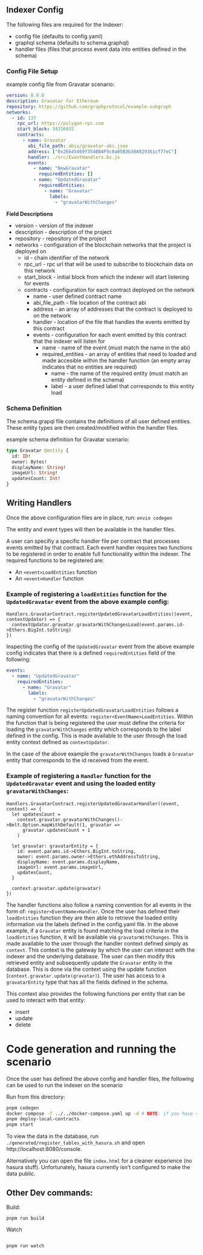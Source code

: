 ## Indexer Config

The following files are required for the Indexer:

- config file (defaults to config.yaml)
- graphql schema (defaults to schema.graphql)
- handler files (files that process event data into entities defined in the schema)

### Config File Setup

example config file from Gravatar scenario:

```yaml
version: 0.0.0
description: Gravatar for Ethereum
repository: https://github.com/graphprotocol/example-subgraph
networks:
  - id: 137
    rpc_url: https://polygon-rpc.com
    start_block: 34316032
    contracts:
      - name: Gravatar
        abi_file_path: abis/gravatar-abi.json
        address: ["0x2E645469f354BB4F5c8a05B3b30A929361cf77eC"]
        handler: ./src/EventHandlers.bs.js
        events:
          - name: "NewGravatar"
            requiredEntities: []
          - name: "UpdatedGravatar"
            requiredEntities:
              - name: "Gravatar"
                labels:
                  - "gravatarWithChanges"
```

**Field Descriptions**

- version - version of the indexer
- description - description of the project
- repository - repository of the project
- networks - configuration of the blockchain networks that the project is deployed on
  - id - chain identifier of the network
  - rpc_url - rpc url that will be used to subscribe to blockchain data on this network
  - start_block - initial block from which the indexer will start listening for events
  - contracts - configuration for each contract deployed on the network
    - name - user defined contract name
    - abi_file_path - file location of the contract abi
    - address - an array of addresses that the contract is deployed to on the network
    - handler - location of the file that handles the events emitted by this contract
    - events - configuration for each event emitted by this contract that the indexer will listen for
      - name - name of the event (must match the name in the abi)
      - required_entities - an array of entities that need to loaded and made accesible within the handler function (an empty array indicates that no entities are required)
        - name - the name of the required entity (must match an entity defined in the schema)
        - label - a user defined label that corresponds to this entity load

### Schema Definition

The schema.grapql file contains the definitions of all user defined entities. These entity types are then created/modified within the handler files.

example schema definition for Gravatar scenario:

```graphql
type Gravatar @entity {
  id: ID!
  owner: Bytes!
  displayName: String!
  imageUrl: String!
  updatesCount: Int!
}
```

## Writing Handlers

Once the above configuration files are in place, run:
`envio codegen`

The entity and event types will then be available in the handler files.

A user can specifiy a specific handler file per contract that processes events emitted by that contract.
Each event handler requires two functions to be registered in order to enable full functionality within the indexer.
The required functions to be registered are:

- An `<event>LoadEntities` function
- An `<event>Handler` function

### Example of registering a `loadEntities` function for the `UpdatedGravatar` event from the above example config:

```rescript
Handlers.GravatarContract.registerUpdatedGravatarLoadEntities((event, contextUpdator) => {
  contextUpdator.gravatar.gravatarWithChangesLoad(event.params.id->Ethers.BigInt.toString)
})
```

Inspecting the config of the `UpdatedGravatar` event from the above example config indicates that there is a defined `requiredEntities` field of the following:

```yaml
events:
  - name: "UpdatedGravatar"
    requiredEntities:
      - name: "Gravatar"
        labels:
          - "gravatarWithChanges"
```

The register function `registerUpdatedGravatarLoadEntities` follows a naming convention for all events: `register<EventName>LoadEntities`. Within the function that is being registered the user must define the criteria for loading the `gravatarWithChanges` entity which corresponds to the label defined in the config. This is made available to the user through the load entity context defined as `contextUpdator`.

In the case of the above example the `gravatarWithChanges` loads a `Gravatar` entity that corresponds to the id received from the event.

### Example of registering a `Handler` function for the `UpdatedGravatar` event and using the loaded entity `gravatarWithChanges`:

```rescript
Handlers.GravatarContract.registerUpdatedGravatarHandler((event, context) => {
  let updatesCount =
    context.gravatar.gravatarWithChanges()->Belt.Option.mapWithDefault(1, gravatar =>
      gravatar.updatesCount + 1
    )

  let gravatar: gravatarEntity = {
    id: event.params.id->Ethers.BigInt.toString,
    owner: event.params.owner->Ethers.ethAddressToString,
    displayName: event.params.displayName,
    imageUrl: event.params.imageUrl,
    updatesCount,
  }

  context.gravatar.update(gravatar)
})
```

The handler functions also follow a naming convention for all events in the form of: `register<EventName>Handler`.
Once the user has defined their `loadEntities` function they are then able to retrieve the loaded entity information via the labels defined in the config.yaml file. In the above example, if a `Gravatar` entity is found matching the load criteria in the `loadEntities` function, it will be available via `gravatarWithChanges`. This is made available to the user through the handler context defined simply as `context`. This context is the gateway by which the user can interact with the indexer and the underlying database.
The user can then modify this retrieved entity and subsequently update the `Gravatar` entity in the database. This is done via the context using the update function (`context.gravatar.update(gravatar)`).
The user has access to a `gravatarEntity` type that has all the fields defined in the schema.

This context also provides the following functions per entity that can be used to interact with that entity:

- insert
- update
- delete

# Code generation and running the scenario

Once the user has defined the above config and handler files, the following can be used to run the indexer on the scenario

Run from this directory:

```bash
pnpm codegen
docker compose -f ../../docker-compose.yaml up -d # NOTE: if you have some stale data, run "docker compose down -v" first.
pnpm deploy-local-contracts
pnpm start
```

To view the data in the database, run `./generated/register_tables_with_hasura.sh` and open http://localhost:8080/console.

Alternatively you can open the file `index.html` for a cleaner experience (no hasura stuff). Unfortunately, hasura currently isn't configured to make the data public.

## Other Dev commands:

Build:

```
pnpm run build

```

Watch

```

pnpm run watch

```
